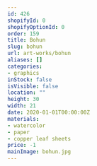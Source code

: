 ```yaml
---
id: 426
shopifyId: 0
shopifyOptionId: 0
order: 159
title: Bohun
slug: bohun
url: art-works/bohun
aliases: []
categories:
- graphics
inStock: false
isVisible: false
location: ""
height: 30
width: 21
date: 2020-01-01T00:00:00Z
materials:
- watercolor
- paper
- copper leaf sheets
price: -1
mainImage: bohun.jpg
---
```

